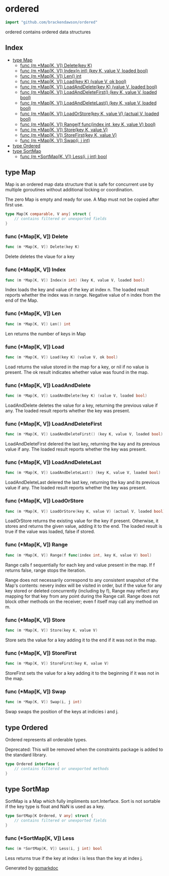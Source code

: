 <!-- Code generated by gomarkdoc. DO NOT EDIT -->

# ordered

```go
import "github.com/brackendawson/ordered"
```

ordered contains ordered data structures

## Index

- [type Map](<#type-map>)
  - [func (m *Map[K, V]) Delete(key K)](<#func-mapk-v-delete>)
  - [func (m *Map[K, V]) Index(n int) (key K, value V, loaded bool)](<#func-mapk-v-index>)
  - [func (m *Map[K, V]) Len() int](<#func-mapk-v-len>)
  - [func (m *Map[K, V]) Load(key K) (value V, ok bool)](<#func-mapk-v-load>)
  - [func (m *Map[K, V]) LoadAndDelete(key K) (value V, loaded bool)](<#func-mapk-v-loadanddelete>)
  - [func (m *Map[K, V]) LoadAndDeleteFirst() (key K, value V, loaded bool)](<#func-mapk-v-loadanddeletefirst>)
  - [func (m *Map[K, V]) LoadAndDeleteLast() (key K, value V, loaded bool)](<#func-mapk-v-loadanddeletelast>)
  - [func (m *Map[K, V]) LoadOrStore(key K, value V) (actual V, loaded bool)](<#func-mapk-v-loadorstore>)
  - [func (m *Map[K, V]) Range(f func(index int, key K, value V) bool)](<#func-mapk-v-range>)
  - [func (m *Map[K, V]) Store(key K, value V)](<#func-mapk-v-store>)
  - [func (m *Map[K, V]) StoreFirst(key K, value V)](<#func-mapk-v-storefirst>)
  - [func (m *Map[K, V]) Swap(i, j int)](<#func-mapk-v-swap>)
- [type Ordered](<#type-ordered>)
- [type SortMap](<#type-sortmap>)
  - [func (m *SortMap[K, V]) Less(i, j int) bool](<#func-sortmapk-v-less>)


## type Map

Map is an ordered map data structure that is safe for concurrent use by multiple goroutines without additional locking or coordination\.

The zero Map is empty and ready for use\. A Map must not be copied after first use\.

```go
type Map[K comparable, V any] struct {
    // contains filtered or unexported fields
}
```

### func \(\*Map\[K\, V\]\) Delete

```go
func (m *Map[K, V]) Delete(key K)
```

Delete deletes the vlaue for a key

### func \(\*Map\[K\, V\]\) Index

```go
func (m *Map[K, V]) Index(n int) (key K, value V, loaded bool)
```

Index loads the key and value of the key at index n\. The loaded result reports whether the index was in range\. Negative value of n index from the end of the Map\.

### func \(\*Map\[K\, V\]\) Len

```go
func (m *Map[K, V]) Len() int
```

Len returns the number of keys in Map

### func \(\*Map\[K\, V\]\) Load

```go
func (m *Map[K, V]) Load(key K) (value V, ok bool)
```

Load returns the value stored in the map for a key\, or nil if no value is present\. The ok result indicates whether value was found in the map\.

### func \(\*Map\[K\, V\]\) LoadAndDelete

```go
func (m *Map[K, V]) LoadAndDelete(key K) (value V, loaded bool)
```

LoadAndDelete deletes the value for a key\, returning the previous value if any\. The loaded result reports whether the key was present\.

### func \(\*Map\[K\, V\]\) LoadAndDeleteFirst

```go
func (m *Map[K, V]) LoadAndDeleteFirst() (key K, value V, loaded bool)
```

LoadAndDeleteFirst delered the last key\, returning the kay and its previous value if any\. The loaded result reports whether the key was present\.

### func \(\*Map\[K\, V\]\) LoadAndDeleteLast

```go
func (m *Map[K, V]) LoadAndDeleteLast() (key K, value V, loaded bool)
```

LoadAndDeleteLast delered the last key\, returning the kay and its previous value if any\. The loaded result reports whether the key was present\.

### func \(\*Map\[K\, V\]\) LoadOrStore

```go
func (m *Map[K, V]) LoadOrStore(key K, value V) (actual V, loaded bool)
```

LoadOrStore returns the existing value for the key if present\. Otherwise\, it stores and returns the given value\, adding it to the end\. The loaded result is true if the value was loaded\, false if stored\.

### func \(\*Map\[K\, V\]\) Range

```go
func (m *Map[K, V]) Range(f func(index int, key K, value V) bool)
```

Range calls f sequentially for each key and value present in the map\. If f returns false\, range stops the iteration\.

Range does not necessarily correspond to any consistent snapshot of the Map's contents: nevery index will be visited in order\, but if the value for any key stored or deleted concurrently \(including by f\)\, Range may reflect any mapping for that key from any point during the Range call\. Range does not block other methods on the receiver; even f itself may call any method on m\.

### func \(\*Map\[K\, V\]\) Store

```go
func (m *Map[K, V]) Store(key K, value V)
```

Store sets the value for a key adding it to the end if it was not in the map\.

### func \(\*Map\[K\, V\]\) StoreFirst

```go
func (m *Map[K, V]) StoreFirst(key K, value V)
```

StoreFirst sets the value for a key adding it to the beginning if it was not in the map\.

### func \(\*Map\[K\, V\]\) Swap

```go
func (m *Map[K, V]) Swap(i, j int)
```

Swap swaps the position of the keys at indicies i and j\.

## type Ordered

Ordered represents all orderable types\.

Deprecated: This will be removed when the constraints package is added to the standard library\.

```go
type Ordered interface {
    // contains filtered or unexported methods
}
```

## type SortMap

SortMap is a Map which fully impliments sort\.Interface\. Sort is not sortable if the key type is float and NaN is used as a key\.

```go
type SortMap[K Ordered, V any] struct {
    // contains filtered or unexported fields
}
```

### func \(\*SortMap\[K\, V\]\) Less

```go
func (m *SortMap[K, V]) Less(i, j int) bool
```

Less returns true if the key at index i is less than the key at index j\.



Generated by [gomarkdoc](<https://github.com/princjef/gomarkdoc>)
